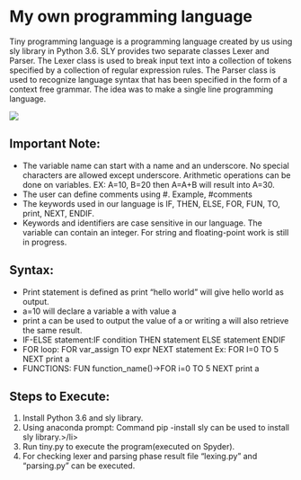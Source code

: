 
# My own programming language
Tiny programming language is a programming language created by us using sly library in Python
3.6. SLY provides two separate classes Lexer and Parser. The Lexer class is used to break input
text into a collection of tokens specified by a collection of regular expression rules. The Parser
class is used to recognize language syntax that has been specified in the form of a context free
grammar. The idea was to make a single line programming language.

<img src="https://cdncontribute.geeksforgeeks.org/wp-content/uploads/compilerDesign.jpg">


## Important Note:
<ul>
  <li>
The variable name can start with a name and an underscore. No special characters are
allowed except underscore. Arithmetic operations can be done on variables. EX: A=10,
    B=20 then A=A+B will result into A=30.</li>
  <li>
    The user can define comments using #. Example, #comments</li>
  <li>
    The keywords used in our language is IF, THEN, ELSE, FOR, FUN, TO, print, NEXT, ENDIF.</li>
<li> Keywords and identifiers are case sensitive in our language. The variable can contain an
  integer. For string and floating-point work is still in progress.</li>
</ul>

## Syntax:
<ul>
  <li>
Print statement is defined as
    print “hello world” will give hello world as output. </li>
  <li>
a=10 will declare a variable a with value a
  </li>
  <li>
print a can be used to output the value of a or writing a will also retrieve the same result.
  </li>
  <li>
IF-ELSE statement:IF condition THEN statement ELSE statement ENDIF
  </li>
<li>FOR loop:
FOR var_assign TO expr NEXT statement
Ex: FOR I=0 TO 5 NEXT print a </li>
<li>FUNCTIONS:
FUN function_name()->FOR i=0 TO 5 NEXT print a</li>
</ul>

## Steps to Execute:
<ol>
  <li>
    Install Python 3.6 and sly library.</li>
  <li>
Using anaconda prompt: Command pip -install sly can be used to install sly library.>/li>
  <li>Run tiny.py to execute the program(executed on Spyder).</li>
<li>For checking lexer and parsing phase result file “lexing.py” and “parsing.py” can be executed.</li>
  </ul>
  </ol>
